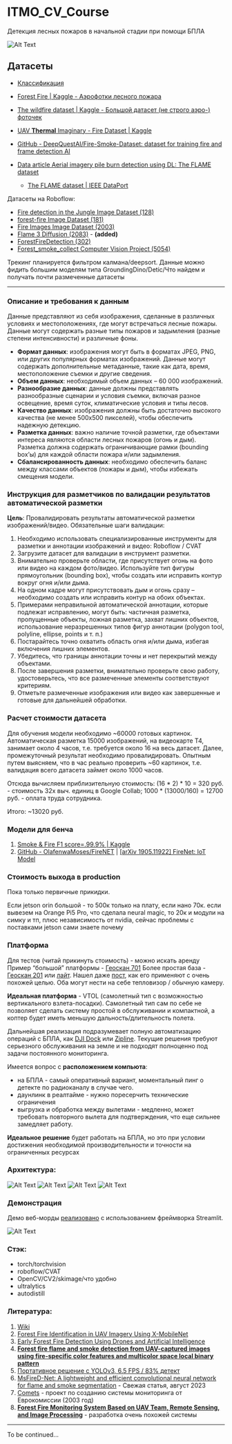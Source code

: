 # ITMO_CV_Course

Детекция лесных пожаров в начальной стадии при помощи БПЛА

![Alt Text](Assets/tl_5ep.gif)

## Датасеты

- [Классификация](https://www.kaggle.com/datasets/chandranaveenkumar/forest-fires-classification)

- [Forest Fire | Kaggle - Аэрофотки лесного пожара](https://www.kaggle.com/datasets/kutaykutlu/forest-fire)

- [The wildfire dataset | Kaggle - Большой датасет (не строго аэро-) фоточек](https://www.kaggle.com/datasets/elmadafri/the-wildfire-dataset)

- [UAV **Thermal** Imaginary - Fire Dataset | Kaggle](https://www.kaggle.com/datasets/adiyeceran/uav-thermal-imaginary-fire-dataset)

- [GitHub - DeepQuestAI/Fire-Smoke-Dataset: dataset for training fire and frame detection AI](https://github.com/DeepQuestAI/Fire-Smoke-Dataset)

- [Data article Aerial imagery pile burn detection using DL: The FLAME dataset](https://github.com/DeepQuestAI/Fire-Smoke-Dataset)
  - [The FLAME dataset | IEEE DataPort](https://ieee-dataport.org/open-access/flame-dataset-aerial-imagery-pile-burn-detection-using-drones-uavs)

Датасеты на Roboflow:

- [Fire detection in the Jungle Image Dataset (128)](https://universe.roboflow.com/suman-gole/firedetectioninthejungle/dataset/1)
- [forest-fire Image Dataset (181)](https://universe.roboflow.com/forestfire-ebdlc/forest-fire-p9oe7/dataset/1)
- [Fire Images Image Dataset (2003)](https://universe.roboflow.com/firedetection-7jmbo/fire-images-yajsk/dataset/2)
- [Flame 3 Diffusion (2083)](https://universe.roboflow.com/maxgray/flame-3-diffusion) - **(added)**
- [ForestFireDetection (302)](https://universe.roboflow.com/forest-fire-qxlzs/forest_fire_detection-lntg8)
- [Forest_smoke_collect Computer Vision Project (5054)](https://universe.roboflow.com/journalfinal/forest_smoke_collect)

Трекинг планируется фильтром калмана/deepsort. Данные можно фидить большим моделям типа GroundingDino/Detic/Что найдем и получать почти размеченные датасеты

---

### Описание и требования к данным
Данные представляют из себя изображения, сделанные в различных условиях и местоположениях, где могут встречаться лесные пожары.
Данные могут содержать разные типы пожаров и задымления (разные степени интенсивности) и различные фоны.

- **Формат данных**: изображения могут быть в форматах JPEG, PNG, или других популярных форматах изображений. Данные могут содержать дополнительные метаданные, такие как дата, время, местоположение съемки и другие сведения.
- **Объем данных**: необходимый объем данных – 60 000 изображений. 
- **Разнообразие данных**: данные должны представлять разнообразные сценарии и условия съемки, включая разное освещение, время суток, климатические условия и типы лесов.
- **Качество данных**: изображения должны быть достаточно высокого качества (не менее 500х500 пикселей), чтобы обеспечить надежную детекцию.
- **Разметка данных**: важно наличие точной разметки, где объектами интереса являются области лесных пожаров (огонь и дым). Разметка должна содержать ограничивающие рамки (bounding box’ы) для каждой области пожара и/или задымления.
- **Сбалансированность данных**: необходимо обеспечить баланс между классами объектов (пожары и дым), чтобы избежать смещения модели.


### Инструкция для разметчиков по валидации результатов автоматической разметки
**Цель**: Провалидировать результаты автоматической разметки изображений/видео.
Обязательные шаги валидации:
1. Необходимо использовать специализированные инструменты для разметки и аннотации изображений и видео: Roboflow / CVAT
2. Загрузите датасет для валидации в инструмент разметки.
3. Внимательно проверьте области, где присутствует огонь на фото или видео на каждом фото/видео. Используйте тип фигуры прямоугольник (bounding box), чтобы создать или исправить контур вокруг огня и/или дыма.
4. На одном кадре могут присутствовать дым и огонь сразу – необходимо создать или исправить контур на обоих объектах.
5. Примерами неправильной автоматической аннотации, которые подлежат исправлению, могут быть: частичная разметка, пропущенные объекты, ложная разметка, захват лишних объектов, использование неразрешенных типов фигур аннотации (polygon tool, polyline, ellipse, points и т. п.)
6. Постарайтесь точно охватить область огня и/или дыма, избегая включения лишних элементов.
7. Убедитесь, что границы аннотации точны и нет перекрытий между объектами.
8. После завершения разметки, внимательно проверьте свою работу, удостоверьтесь, что все размеченные элементы соответствуют критериям.
9. Отметьте размеченные изображения или видео как завершенные и готовые для дальнейшей обработки.

### Расчет стоимости датасета
Для обучения модели необходимо ~60000 готовых картинок. Автоматическая разметка 15000 изображений, на видеокарте Т4, занимает около 4 часов, т.е. требуется около 16 на весь датасет. Далее, промежуточный результат необходимо провалидировать.
Опытным путем выясняем, что в час реально проверить ~60 картинок, т.е. валидация всего датасета займет около 1000 часов. 

Отсюда вычисляем приблизительную стоимость: 
(16 * 2) * 10 = 320 руб. - стоимость 32х выч. единиц в Google Collab;
1000 * (13000/160) = 12700 руб. - оплата труда сотрудника.

Итого: ~13020 руб.

### Модели для бенча 
1. [Smoke & Fire F1 score=.99.9% | Kaggle](https://www.kaggle.com/code/gpiosenka/smoke-fire-f1-score-99-9)
2. [GitHub - OlafenwaMoses/FireNET](https://github.com/OlafenwaMoses/FireNET/tree/master) | [[arXiv 1905.11922] FireNet: IoT Model](https://arxiv.org/abs/1905.11922)

### Стоимость выхода в production
Пока только первичные прикидки.

Если jetson orin большой - то 500к только на плату, если нано 70к.
если вывезем на Orange Pi5 Pro, что сделала neural magic, то 20к и модули на симку и тп, плюс независимость от nvidia, сейчас проблемы с поставками jetson сами знаете почему

### Платформа
Для тестов (читай прикинуть стоимость) - можно искать аренду
Пример “большой” платформы - [Геоскан 701](https://www.geoscan.ru/ru/products/geoscan701)
Более простая база - [Геоскан 201](https://www.geoscan.ru/ru/products/geoscan201/geo) или [лайт](https://www.geoscan.ru/ru/products/lite). Нашел даже [пост](https://www.geoscan.ru/ru/blog/geoscan-201-na-sluzhbe-ministerstva-lesnogo-khozyaystva-novgorodskoy-oblasti), как его применяют с очень похожей целью. 
Оба могут нести на себе тепловизор / обычную камеру.

**Идеальная платформа** - VTOL (самолетный тип с возможностью вертикального взлета-посадки). 
Самолетный тип сам по себе не позволяет сделать систему простой в обслуживании и компактной, а коптер будет иметь меньшую дальность/длительность полета. 

Дальнейшая реализация подразумевает полную автоматизацию операций с БПЛА, как [DJI Dock](https://enterprise.dji.com/ru/dock) или [Zipline](https://www.flyzipline.com/). 
Текущие решения требуют серьезного обслуживания на земле и не подходят полноценно под задачи постоянного мониторинга.

Имеется вопрос с **расположением компьюта**:
- на БПЛА - самый оперативный вариант, моментальный пинг о детекте по радиоканалу в случае чего.
- даунлинк в реалтайме - нужно поресерчить технические ограничения
- выгрузка и обработка между вылетами - медленно, может требовать повторного вылета для подтверждения, что еще сильнее замедляет работу.

**Идеальное решение** будет работать на БПЛА, но это при условии достижения необходимой производительности и точности на ограниченных ресурсах

### Архитектура:

![Alt Text](Assets/ArchTotal.PNG)
![Alt Text](Assets/ArchFlow.PNG)
![Alt Text](Assets/CompDiagUAV.PNG)
![Alt Text](Assets/CompDiagClient.PNG)

### Демонстрация

Демо веб-морды [реализовано](streamlit_map.py) с использованием фреймворка Streamlit.

![Alt Text](Assets/StreamlitMVP.png)

### Стэк:
- torch/torchvision
- roboflow/CVAT
- OpenCV/CV2/skimage/что удобно
- ultralytics
- autodistill


### Литература:
1. [Wiki](https://en.wikipedia.org/wiki/Drones_in_wildfire_management)
2. [Forest Fire Identification in UAV Imagery Using X-MobileNet](https://www.mdpi.com/2079-9292/12/3/733)
3. [Early Forest Fire Detection Using Drones and Artificial Intelligence](https://ieeexplore.ieee.org/document/8756696)
4. **[Forest fire flame and smoke detection from UAV-captured images using fire-specific color features and multicolor space local binary pattern](https://cdnsciencepub.com/doi/full/10.1139/juvs-2020-0009)**
5. [Портативное решение с YOLOv3, 6.5 FPS / 83% детект](https://doi.org/10.1109/ICIAI.2019.8850815)
6. [MsFireD-Net: A lightweight and efficient convolutional neural network for flame and smoke segmentation](https://www.sciencedirect.com/science/article/pii/S2949855423000345?via%3Dihub) - Свежая статья, август 2023
7. [Comets](http://www.comets-uavs.org/applications/fire.shtml) - проект по созданию системы мониторинга от Еврокомиссии (2003 год)
8. **[Forest Fire Monitoring System Based on UAV Team, Remote Sensing, and Image Processing](https://www.researchgate.net/publication/328087679_Forest_Fire_Monitoring_System_Based_on_UAV_Team_Remote_Sensing_and_Image_Processing)**  - разработка очень похожей системы

---

To be continued...
